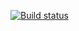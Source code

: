 [![Build status](https://ci.appveyor.com/api/projects/status/tr6dn2bpv488alhg?svg=true)](https://ci.appveyor.com/project/SSamsons/aqa-homework-6)
